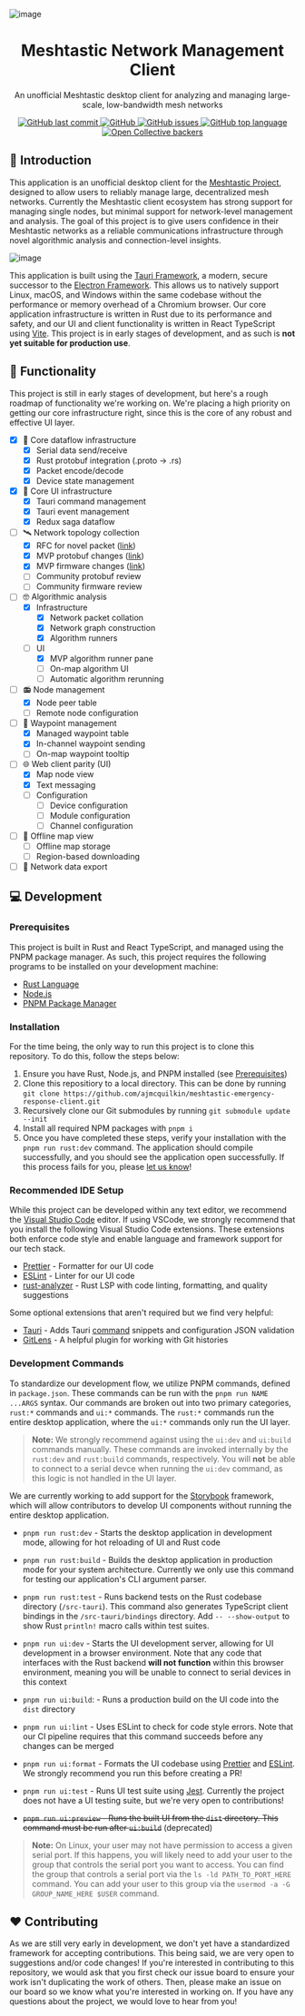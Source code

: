 ![image](https://user-images.githubusercontent.com/46639306/229531059-2f07b9c1-982f-4eaa-aae7-b8663e1e94a5.png)

<div align="center">
  <h1 align="center">Meshtastic Network Management Client</h1>
  <p align="center">An unofficial Meshtastic desktop client for analyzing and managing large-scale, low-bandwidth mesh networks</p>
</div>

<p align="center">
  <!-- [![status](https://img.shields.io/badge/status-stable-blue.svg)](https://github.com/tauri-apps/tauri/tree/dev)
  [![License](https://img.shields.io/github/license/ajmcquilkin/meshtastic-emergency-response-client)](https://opencollective.com/tauri)
  ![GitHub issues](https://img.shields.io/github/issues/ajmcquilkin/meshtastic-emergency-response-client)
  [![website](https://img.shields.io/badge/website-meshtastic.org-green.svg)]([https://meshtastic.org](https://meshtastic.org/))
  [![support meshtastic](https://img.shields.io/badge/sponsor-Open%20Collective-blue.svg)](https://opencollective.com/meshtastic) -->
  
  <!--   <img alt="GitHub branch checks state" src="https://img.shields.io/github/checks-status/ajmcquilkin/meshtastic-emergency-response-client/main"> -->
  <a href="https://github.com/ajmcquilkin/Meshtastic-emergency-response-client/commits/main">
    <img alt="GitHub last commit" src="https://img.shields.io/github/last-commit/ajmcquilkin/meshtastic-emergency-response-client">
  </a>
  
  <a href="https://github.com/ajmcquilkin/Meshtastic-emergency-response-client/blob/main/LICENSE">
    <img alt="GitHub" src="https://img.shields.io/github/license/ajmcquilkin/meshtastic-emergency-response-client">
  </a>
  
  <a href="https://github.com/ajmcquilkin/Meshtastic-emergency-response-client/issues">
    <img alt="GitHub issues" src="https://img.shields.io/github/issues/ajmcquilkin/meshtastic-emergency-response-client">
  </a>
  
  <a href="https://github.com/ajmcquilkin/Meshtastic-emergency-response-client">
    <img alt="GitHub top language" src="https://img.shields.io/github/languages/top/ajmcquilkin/meshtastic-emergency-response-client">
  </a>
  
  <a href="https://opencollective.com/meshtastic">
    <img alt="Open Collective backers" src="https://img.shields.io/opencollective/backers/meshtastic?label=support%20meshtastic">
  </a>
</p>

## :wave: Introduction

<!-- > :bangbang: **This application is in early alpha development. For the time being, all images shown in this README are Figma designs and are likely not implemented. We will update this README when this functionality is implemented.** :bangbang: -->

This application is an unofficial desktop client for the [Meshtastic Project](https://meshtastic.org/), designed to allow users to reliably manage large, decentralized mesh networks. Currently the Meshtastic client ecosystem has strong support for managing single nodes, but minimal support for network-level management and analysis. The goal of this project is to give users confidence in their Meshtastic networks as a reliable communications infrastructure through novel algorithmic analysis and connection-level insights.

![image](https://user-images.githubusercontent.com/46639306/229554644-b5c728b6-141d-4034-8a38-9faa14d42a5a.png)

This application is built using the [Tauri Framework](https://tauri.app/), a modern, secure successor to the [Electron Framework](https://www.electronjs.org/). This allows us to natively support Linux, macOS, and Windows within the same codebase without the performance or memory overhead of a Chromium browser. Our core application infrastructure is written in Rust due to its performance and safety, and our UI and client functionality is written in React TypeScript using [Vite](https://vitejs.dev/). This project is in early stages of development, and as such is **not yet suitable for production use**.

## :rocket: Functionality

This project is still in early stages of development, but here's a rough roadmap of functionality we're working on. We're placing a high priority on getting our core infrastructure right, since this is the core of any robust and effective UI layer.

- [x] :link: Core dataflow infrastructure
  - [x] Serial data send/receive
  - [x] Rust protobuf integration (.proto -> .rs)
  - [x] Packet encode/decode
  - [x] Device state management
- [x] :art: Core UI infrastructure
  - [x] Tauri command management
  - [x] Tauri event management
  - [x] Redux saga dataflow
- [ ] :artificial_satellite: Network topology collection
  - [x] RFC for novel packet ([link](https://www.adammcquilkin.com/Adam_McQuilkin_-_Meshtastic_Network_Centralization_Proposal.pdf))
  - [x] MVP protobuf changes ([link](https://github.com/uhuruhashimoto/protobufs))
  - [x] MVP firmware changes ([link](https://github.com/uhuruhashimoto/firmware))
  - [ ] Community protobuf review
  - [ ] Community firmware review
- [ ] :nerd_face: Algorithmic analysis
  - [x] Infrastructure
    - [x] Network packet collation
    - [x] Network graph construction
    - [x] Algorithm runners
  - [ ] UI
    - [x] MVP algorithm runner pane
    - [ ] On-map algorithm UI
    - [ ] Automatic algorithm rerunning
- [ ] :radio: Node management
  - [x] Node peer table
  - [ ] Remote node configuration
- [ ] :pushpin: Waypoint management
  - [x] Managed waypoint table
  - [x] In-channel waypoint sending
  - [ ] On-map waypoint tooltip
- [ ] :globe_with_meridians: Web client parity (UI)
  - [x] Map node view
  - [x] Text messaging
  - [ ] Configuration
    - [ ] Device configuration
    - [ ] Module configuration
    - [ ] Channel configuration
- [ ] :mount_fuji: Offline map view
  - [ ] Offline map storage
  - [ ] Region-based downloading
- [ ] :page_facing_up: Network data export

<!-- - [ ] :earth_americas: Node in-map viewing
  - [x] Mapping service integration
  - [x] Node positioning on map
  - [ ] Offline map usage
- [x] :electric_plug: Rust serial management of base node
  - [x] Rust serialport integration
  - [x] Rust protobuf decoding/encoding
  - [x] Tauri event management
  - [x] Redux saga event integration
- [ ] :satellite: Messaging and channel management
  - [x] Redux store + saga setup
  - [ ] Channel management flows + UI
  - [x] Messaging UI
  - [ ] Local message backup
- [ ] :memo: Network onboarding and configuration flow
- [ ] :computer: Algorithmic network management
  - [x] Tauri command infrastructure
  - [ ] Graph initialization and management
  - [x] Algorithm implementations
  - [ ] Insight utility UI
- [ ] :floppy_disk: Management summary and export flow -->

## :computer: Development

### Prerequisites

This project is built in Rust and React TypeScript, and managed using the PNPM package manager. As such, this project requires the following programs to be installed on your development machine:

- [Rust Language](https://www.rust-lang.org/)
- [Node.js](https://nodejs.org/en/)
- [PNPM Package Manager](https://pnpm.io/installation)

### Installation

For the time being, the only way to run this project is to clone this repository. To do this, follow the steps below:

1. Ensure you have Rust, Node.js, and PNPM installed (see [Prerequisites](#prerequisites))
2. Clone this repositiory to a local directory. This can be done by running `git clone https://github.com/ajmcquilkin/meshtastic-emergency-response-client.git`
3. Recursively clone our Git submodules by running `git submodule update --init`
4. Install all required NPM packages with `pnpm i`
5. Once you have completed these steps, verify your installation with the `pnpm run rust:dev` command. The application should compile successfully, and you should see the application open successfully. If this process fails for you, please [let us know](https://github.com/ajmcquilkin/meshtastic-emergency-response-client/issues)!

### Recommended IDE Setup

While this project can be developed within any text editor, we recommend the [Visual Studio Code](https://code.visualstudio.com/) editor. If using VSCode, we strongly recommend that you install the following Visual Studio Code extensions. These extensions both enforce code style and enable language and framework support for our tech stack.

- [Prettier](https://marketplace.visualstudio.com/items?itemName=esbenp.prettier-vscode) - Formatter for our UI code
- [ESLint](https://marketplace.visualstudio.com/items?itemName=dbaeumer.vscode-eslint) - Linter for our UI code
- [rust-analyzer](https://marketplace.visualstudio.com/items?itemName=rust-lang.rust-analyzer) - Rust LSP with code linting, formatting, and quality suggestions

Some optional extensions that aren't required but we find very helpful:

- [Tauri](https://marketplace.visualstudio.com/items?itemName=tauri-apps.tauri-vscode) - Adds Tauri [command](https://tauri.app/v1/guides/features/command/) snippets and configuration JSON validation
- [GitLens](https://marketplace.visualstudio.com/items?itemName=eamodio.gitlens) - A helpful plugin for working with Git histories

### Development Commands

To standardize our development flow, we utilize PNPM commands, defined in `package.json`. These commands can be run with the `pnpm run NAME ...ARGS` syntax. Our commands are broken out into two primary categories, `rust:*` commands and `ui:*` commands. The `rust:*` commands run the entire desktop application, where the `ui:*` commands only run the UI layer.

> **Note:** We strongly recommend against using the `ui:dev` and `ui:build` commands manually. These commands are invoked internally by the `rust:dev` and `rust:build` commands, respectively. You will **not** be able to connect to a serial devce when running the `ui:dev` command, as this logic is not handled in the UI layer.

We are currently working to add support for the [Storybook](https://storybook.js.org/) framework, which will allow contributors to develop UI components without running the entire desktop application.

- `pnpm run rust:dev` - Starts the desktop application in development mode, allowing for hot reloading of UI and Rust code
- `pnpm run rust:build` - Builds the desktop application in production mode for your system architecture. Currently we only use this command for testing our application's CLI argument parser.
- `pnpm run rust:test` - Runs backend tests on the Rust codebase directory (`/src-tauri`). This command also generates TypeScript client bindings in the `/src-tauri/bindings` directory. Add `-- --show-output` to show Rust `println!` macro calls within test suites.

- `pnpm run ui:dev` - Starts the UI development server, allowing for UI development in a browser environment. Note that any code that interfaces with the Rust backend **will not function** within this browser environment, meaning you will be unable to connect to serial devices in this context
- `pnpm run ui:build`: - Runs a production build on the UI code into the `dist` directory
- `pnpm run ui:lint` - Uses ESLint to check for code style errors. Note that our CI pipeline requires that this command succeeds before any changes can be merged
- `pnpm run ui:format` - Formats the UI codebase using [Prettier](https://prettier.io/) and [ESLint](https://eslint.org/). We strongly recommend you run this before creating a PR!
- `pnpm run ui:test` - Runs UI test suite using [Jest](https://jestjs.io/). Currently the project does not have a UI testing suite, but we're very open to contributions!
- ~~`pnpm run ui:preview` - Runs the built UI from the `dist` directory. This command must be run after `ui:build`~~ (deprecated)

> **Note:** On Linux, your user may not have permission to access a given serial port. If this happens, you will likely need to add your user to the group that controls the serial port you want to access. You can find the group that controls a serial port via the `ls -ld PATH_TO_PORT_HERE` command. You can add your user to this group via the `usermod -a -G GROUP_NAME_HERE $USER` command.

## :heart: Contributing

As we are still very early in development, we don't yet have a standardized framework for accepting contributions. This being said, we are very open to suggestions and/or code changes! If you're interested in contributing to this repository, we would ask that you first check our issue board to ensure your work isn't duplicating the work of others. Then, please make an issue on our board so we know what you're interested in working on. If you have any questions about the project, we would love to hear from you!

